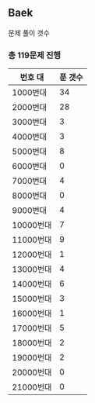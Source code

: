 ## Baek

문제 풀이 갯수

### 총 119문제 진행

번호 대 | 푼 갯수
--------- | -------
1000번대 | 34
2000번대 | 28
3000번대 | 3
4000번대 | 3
5000번대 | 8
6000번대 | 0
7000번대 | 4
8000번대 | 0
9000번대 | 4
10000번대 | 7
11000번대 | 9
12000번대 | 1
13000번대 | 4
14000번대 | 6
15000번대 | 3
16000번대 | 1
17000번대 | 5
18000번대 | 2
19000번대 | 2
20000번대 | 0
21000번대 | 0
